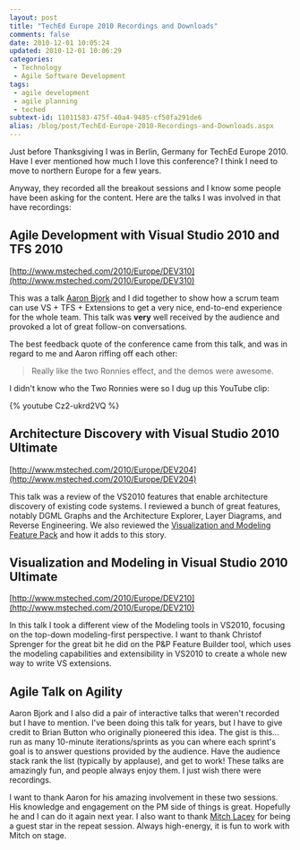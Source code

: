 ```yaml
---
layout: post
title: "TechEd Europe 2010 Recordings and Downloads"
comments: false
date: 2010-12-01 10:05:24
updated: 2010-12-01 10:06:29
categories:
 - Technology
 - Agile Software Development
tags:
 - agile development
 - agile planning
 - teched
subtext-id: 11011583-475f-40a4-9485-cf50fa291de6
alias: /blog/post/TechEd-Europe-2010-Recordings-and-Downloads.aspx
---
```


Just before Thanksgiving I was in Berlin, Germany for TechEd Europe 2010. Have I ever mentioned how much I love this conference? I think I need to move to northern Europe for a few years. 

Anyway, they recorded all the breakout sessions and I know some people have been asking for the content. Here are the talks I was involved in that have recordings:

<!-- more -->

## Agile Development with Visual Studio 2010 and TFS 2010

[http://www.msteched.com/2010/Europe/DEV310](http://www.msteched.com/2010/Europe/DEV310)

This was a talk [Aaron Bjork](http://blogs.msdn.com/b/aaronbjork/) and I did together to show how a scrum team can use VS + TFS + Extensions to get a very nice, end-to-end experience for the whole team. This talk was **very** well received by the audience and provoked a lot of great follow-on conversations.

The best feedback quote of the conference came from this talk, and was in regard to me and Aaron riffing off each other: 

> Really like the two Ronnies effect, and the demos were awesome.

I didn't know who the Two Ronnies were so I dug up this YouTube clip:

{% youtube Cz2-ukrd2VQ %}

## Architecture Discovery with Visual Studio 2010 Ultimate

[http://www.msteched.com/2010/Europe/DEV204](http://www.msteched.com/2010/Europe/DEV204)

This talk was a review of the VS2010 features that enable architecture discovery of existing code systems. I reviewed a bunch of great features, notably DGML Graphs and the Architecture Explorer, Layer Diagrams, and Reverse Engineering. We also reviewed the [Visualization and Modeling Feature Pack](http://msdn.microsoft.com/en-us/library/dd460723.aspx) and how it adds to this story.

## Visualization and Modeling in Visual Studio 2010 Ultimate

[http://www.msteched.com/2010/Europe/DEV210](http://www.msteched.com/2010/Europe/DEV210)

In this talk I took a different view of the Modeling tools in VS2010, focusing on the top-down modeling-first perspective. I want to thank Christof Sprenger for the great bit he did on the P&P Feature Builder tool, which uses the modeling capabilities and extensibility in VS2010 to create a whole new way to write VS extensions.

## Agile Talk on Agility

Aaron Bjork and I also did a pair of interactive talks that weren't recorded but I have to mention. I've been doing this talk for years, but I have to give credit to Brian Button who originally pioneered this idea. The gist is this... run as many 10-minute iterations/sprints as you can where each sprint's goal is to answer questions provided by the audience. Have the audience stack rank the list (typically by applause), and get to work! These talks are amazingly fun, and people always enjoy them. I just wish there were recordings. 

I want to thank Aaron for his amazing involvement in these two sessions. His knowledge and engagement on the PM side of things is great. Hopefully he and I can do it again next year. I also want to thank [Mitch Lacey](http://mitchlacey.com/) for being a guest star in the repeat session. Always high-energy, it is fun to work with Mitch on stage.
